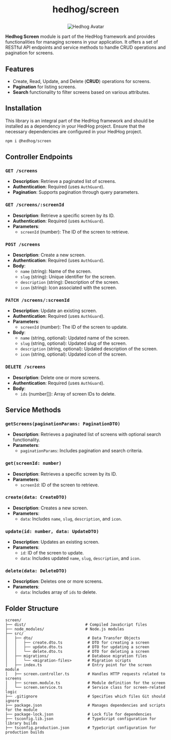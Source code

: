 # <p align="center">hedhog/screen</p>

<p align="center">
  <img src="https://avatars.githubusercontent.com/u/177489127?s=200&v=4" alt="Hedhog Avatar" />
</p>

**Hedhog Screen** module is part of the HedHog framework and provides functionalities for managing screens in your application. It offers a set of RESTful API endpoints and service methods to handle CRUD operations and pagination for screens.

## Features

- Create, Read, Update, and Delete (**CRUD**) operations for screens.
- **Pagination** for listing screens.
- **Search** functionality to filter screens based on various attributes.

## Installation

This library is an integral part of the HedHog framework and should be installed as a dependency in your HedHog project. Ensure that the necessary dependencies are configured in your HedHog project.

```bash
npm i @hedhog/screen
```

## Controller Endpoints

### `GET /screens`

- **Description**: Retrieve a paginated list of screens.
- **Authentication**: Required (uses `AuthGuard`).
- **Pagination**: Supports pagination through query parameters.

### `GET /screens/:screenId`

- **Description**: Retrieve a specific screen by its ID.
- **Authentication**: Required (uses `AuthGuard`).
- **Parameters**:
  - `screenId` (number): The ID of the screen to retrieve.

### `POST /screens`

- **Description**: Create a new screen.
- **Authentication**: Required (uses `AuthGuard`).
- **Body**:
  - `name` (string): Name of the screen.
  - `slug` (string): Unique identifier for the screen.
  - `description` (string): Description of the screen.
  - `icon` (string): Icon associated with the screen.

### `PATCH /screens/:screenId`

- **Description**: Update an existing screen.
- **Authentication**: Required (uses `AuthGuard`).
- **Parameters**:
  - `screenId` (number): The ID of the screen to update.
- **Body**:
  - `name` (string, optional): Updated name of the screen.
  - `slug` (string, optional): Updated slug of the screen.
  - `description` (string, optional): Updated description of the screen.
  - `icon` (string, optional): Updated icon of the screen.

### `DELETE /screens`

- **Description**: Delete one or more screens.
- **Authentication**: Required (uses `AuthGuard`).
- **Body**:
  - `ids` (number[]): Array of screen IDs to delete.

## Service Methods

### `getScreens(paginationParams: PaginationDTO)`

- **Description**: Retrieves a paginated list of screens with optional search functionality.
- **Parameters**:
  - `paginationParams`: Includes pagination and search criteria.

### `get(screenId: number)`

- **Description**: Retrieves a specific screen by its ID.
- **Parameters**:
  - `screenId`: ID of the screen to retrieve.

### `create(data: CreateDTO)`

- **Description**: Creates a new screen.
- **Parameters**:
  - `data`: Includes `name`, `slug`, `description`, and `icon`.

### `update(id: number, data: UpdateDTO)`

- **Description**: Updates an existing screen.
- **Parameters**:
  - `id`: ID of the screen to update.
  - `data`: Includes updated `name`, `slug`, `description`, and `icon`.

### `delete(data: DeleteDTO)`

- **Description**: Deletes one or more screens.
- **Parameters**:
  - `data`: Includes array of `ids` to delete.

## Folder Structure

```plaintext
screen/
├── dist/                          # Compiled JavaScript files
├── node_modules/                  # Node.js modules
├── src/
│   ├── dto/                        # Data Transfer Objects
│   │   ├── create.dto.ts           # DTO for creating a screen
│   │   ├── update.dto.ts           # DTO for updating a screen
│   │   └── delete.dto.ts           # DTO for deleting a screen
│   ├── migrations/                 # Database migration files
│   │   └── <migration-files>       # Migration scripts
│   ├── index.ts                    # Entry point for the screen module
│   ├── screen.controller.ts        # Handles HTTP requests related to screens
│   ├── screen.module.ts            # Module definition for the screen
│   └── screen.service.ts           # Service class for screen-related logic
├── .gitignore                      # Specifies which files Git should ignore
├── package.json                    # Manages dependencies and scripts for the module
├── package-lock.json               # Lock file for dependencies
├── tsconfig.lib.json               # TypeScript configuration for library builds
├── tsconfig.production.json        # TypeScript configuration for production builds
```
